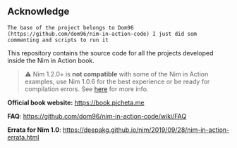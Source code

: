 ## Acknowledge

```
The base of the project belongs to Dom96 (https://github.com/dom96/nim-in-action-code) I just did som commenting and scripts to run it
```

This repository contains the source code for all the projects developed inside the Nim in Action book.

> :warning: Nim 1.2.0+ is **not compatible** with some of the Nim in Action examples, use Nim 1.0.6 for the best experience or be ready for compilation errors. See [here](https://github.com/dom96/nim-in-action-code/wiki/FAQ#compilation-errors-when--is-used) for more info.

**Official book website:** https://book.picheta.me

**FAQ**: https://github.com/dom96/nim-in-action-code/wiki/FAQ

**Errata for Nim 1.0**: https://deepakg.github.io/nim/2019/09/28/nim-in-action-errata.html